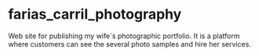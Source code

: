 # farias_carril_photography
Web site for publishing my wife´s photographic portfolio. It is a platform where customers can see the several photo samples and hire her services.

